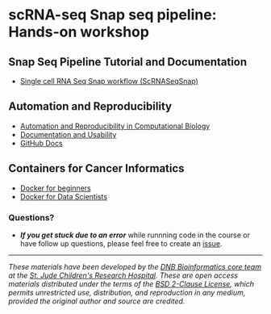 
# scRNA-seq Snap seq pipeline: Hands-on workshop


## Snap Seq Pipeline Tutorial and Documentation

* [Single cell RNA Seq Snap workflow (ScRNASeqSnap)](https://github.com/stjude-dnb-binfcore/trainings/tree/main/courses/sc-rna-seq-snap-repo/tutorial/snap-tutorial-docs)


## Automation and Reproducibility

* [Automation and Reproducibility in Computational Biology](https://github.com/stjude-dnb-binfcore/trainings/tree/main/courses/Automation-Reproducibility-compbio)
* [Documentation and Usability](https://jhudatascience.org/Documentation_and_Usability/)
* [GitHub Docs](https://docs.github.com/en)


## Containers for Cancer Informatics
* [Docker for beginners](https://docker-curriculum.com/)
* [Docker for Data Scientists](https://towardsdatascience.com/docker-for-data-scientists-5732501f0ba4)


### Questions?
* ***If you get stuck due to an error*** while runnning code in the course or have follow up questions, please feel free to create an [issue](https://github.com/stjude-dnb-binfcore/Trainings/issues).


---

*These materials have been developed by the [DNB Bioinformatics core team](https://www.stjude.org/research/departments/developmental-neurobiology/shared-resources/bioinformatic-core.html) at the [St. Jude Children's Research Hospital](https://www.stjude.org/). These are open access materials distributed under the terms of the [BSD 2-Clause License](https://opensource.org/license/bsd-2-clause), which permits unrestricted use, distribution, and reproduction in any medium, provided the original author and source are credited.*